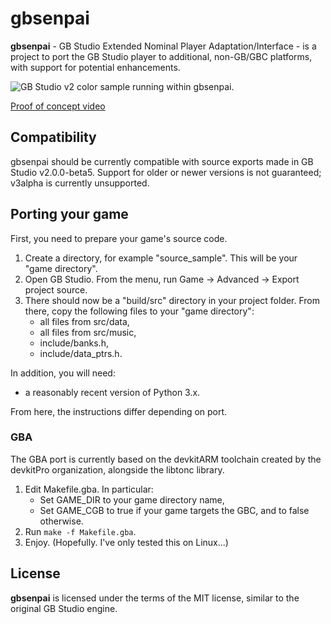 # gbsenpai

**gbsenpai** - GB Studio Extended Nominal Player Adaptation/Interface - is a project to port the GB Studio player to additional, non-GB/GBC platforms, with support for potential enhancements.

![GB Studio v2 color sample running within gbsenpai.](https://img.asie.pl/atKY.png)

[Proof of concept video](https://img.asie.pl/adKi.mp4)

## Compatibility

gbsenpai should be currently compatible with source exports made in GB Studio v2.0.0-beta5. Support for older or newer versions is not guaranteed; v3alpha is currently unsupported.

## Porting your game

First, you need to prepare your game's source code.

1. Create a directory, for example "source_sample". This will be your "game directory".
2. Open GB Studio. From the menu, run Game -> Advanced -> Export project source.
3. There should now be a "build/src" directory in your project folder. From there, copy the following files to your "game directory":
    - all files from src/data,
    - all files from src/music,
    - include/banks.h,
    - include/data_ptrs.h.

In addition, you will need:

- a reasonably recent version of Python 3.x.

From here, the instructions differ depending on port.

### GBA

The GBA port is currently based on the devkitARM toolchain created by the devkitPro organization, alongside the libtonc library.

1. Edit Makefile.gba. In particular:
    - Set GAME_DIR to your game directory name,
    - Set GAME_CGB to true if your game targets the GBC, and to false otherwise.
2. Run `make -f Makefile.gba`.
3. Enjoy. (Hopefully. I've only tested this on Linux...)

## License

**gbsenpai** is licensed under the terms of the MIT license, similar to the original GB Studio engine.
